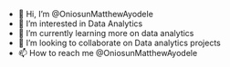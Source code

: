 - 👋 Hi, I’m @OniosunMatthewAyodele
- 👀 I’m interested in Data Analytics
- 🌱 I’m currently learning more on data analytics
- 💞️ I’m looking to collaborate on Data analytics projects
- 📫 How to reach me @OniosunMatthewAyodele

<!---
OniosunMatthewAyodele/OniosunMatthewAyodele is a ✨ special ✨ repository because its `README.md` (this file) appears on your GitHub profile.
You can click the Preview link to take a look at your changes.
--->
